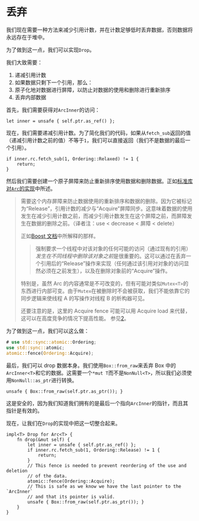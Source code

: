 # 丢弃

我们现在需要一种方法来减少引用计数，并在计数足够低时丢弃数据，否则数据将永远存在于堆中。

为了做到这一点，我们可以实现`Drop`。

我们大致需要：

1. 递减引用计数
2. 如果数据只剩下一个引用，那么：
3. 原子化地对数据进行屏障，以防止对数据的使用和删除进行重新排序
4. 丢弃内部数据

首先，我们需要获得对`ArcInner`的访问：

<!-- ignore: simplified code -->
```rust,ignore
let inner = unsafe { self.ptr.as_ref() };
```

现在，我们需要递减引用计数。为了简化我们的代码，如果从`fetch_sub`返回的值（递减引用计数之前的值）不等于`1`，我们可以直接返回（我们不是数据的最后一个引用）。

<!-- ignore: simplified code -->
```rust,ignore
if inner.rc.fetch_sub(1, Ordering::Relaxed) != 1 {
    return;
}
```

然后我们需要创建一个原子屏障来防止重新排序使用数据和删除数据。正如[标准库对`Arc`的实现][3]中所述。
> 需要这个内存屏障来防止数据使用的重新排序和数据的删除。因为它被标记为“Release”，引用计数的减少与“Acquire”屏障同步。这意味着数据的使用发生在减少引用计数之前，而减少引用计数发生在这个屏障之前，而屏障发生在数据的删除之前。（译者注：use < decrease < 屏障 < delete）
>
> 正如[Boost 文档][1]中所解释的那样。
>
> > 强制要求一个线程中对该对象的任何可能的访问（通过现有的引用）*发生在不同线程中删除该对象之前*是很重要的。这可以通过在丢弃一个引用后的“Release”操作来实现（任何通过该引用对对象的访问显然必须在之前发生），以及在删除对象前的“Acquire”操作。
>
> 特别是，虽然 Arc 的内容通常是不可改变的，但有可能对类似`Mutex<T>`的东西进行内部可变。由于`Mutex`在被删除时不会被获取，我们不能依靠它的同步逻辑来使线程 A 的写操作对线程 B 的析构器可见。
>
> 还要注意的是，这里的 Acquire fence 可能可以用 Acquire load 来代替，这可以在高度竞争的情况下提高性能。
> 参见[2]。
>
> [1]: https://www.boost.org/doc/libs/1_55_0/doc/html/atomic/usage_examples.html
> [2]: https://github.com/rust-lang/rust/pull/41714
[3]: https://github.com/rust-lang/rust/blob/e1884a8e3c3e813aada8254edfa120e85bf5ffca/library/alloc/src/sync.rs#L1440-L1467

为了做到这一点，我们可以这么做：

```rust
# use std::sync::atomic::Ordering;
use std::sync::atomic;
atomic::fence(Ordering::Acquire);
```

最后，我们可以 drop 数据本身。我们使用`Box::from_raw`来丢弃 Box 中的`ArcInner<T>`和它的数据。这需要一个`*mut T`而不是`NonNull<T>`，所以我们必须使用`NonNull::as_ptr`进行转换。

<!-- ignore: simplified code -->
```rust,ignore
unsafe { Box::from_raw(self.ptr.as_ptr()); }
```

这是安全的，因为我们知道我们拥有的是最后一个指向`ArcInner`的指针，而且其指针是有效的。

现在，让我们在`Drop`的实现中把这一切整合起来。

<!-- ignore: simplified code -->
```rust,ignore
impl<T> Drop for Arc<T> {
    fn drop(&mut self) {
        let inner = unsafe { self.ptr.as_ref() };
        if inner.rc.fetch_sub(1, Ordering::Release) != 1 {
            return;
        }
        // This fence is needed to prevent reordering of the use and deletion
        // of the data.
        atomic::fence(Ordering::Acquire);
        // This is safe as we know we have the last pointer to the `ArcInner`
        // and that its pointer is valid.
        unsafe { Box::from_raw(self.ptr.as_ptr()); }
    }
}
```
